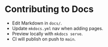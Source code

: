 # Contributing to Docs

- Edit Markdown in `docs/`.
- Update `mkdocs.yml` nav when adding pages.
- Preview locally with `mkdocs serve`.
- CI will publish on push to `main`.